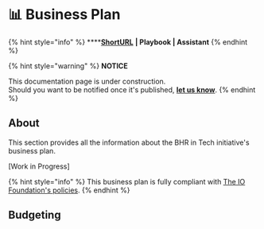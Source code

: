 # 📊 Business Plan

{% hint style="info" %}
****[**ShortURL**](https://tiof.click/BiTBP) **| Playbook | Assistant**
{% endhint %}

{% hint style="warning" %}
**NOTICE**

This documentation page is under construction.\
Should you want to be notified once it's published, [**let us know**](https://tiof.click/TIOFTarianUpdatesService).
{% endhint %}

## About

This section provides all the information about the BHR in Tech initiative's business plan.

\[Work in Progress]

{% hint style="info" %}
This business plan is fully compliant with [The IO Foundation's policies](https://tiof.click/TIOFPolicies).
{% endhint %}

## Budgeting
